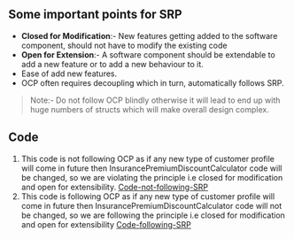 ## Some important points for SRP

* **Closed for Modification**:- New features getting added to the software component, should not have to modify the existing code
* **Open for Extension**:- A software component should be extendable to add a new feature or to add a new behaviour to it.
* Ease of add new features.
* OCP often requires decoupling which in turn, automatically follows SRP.

> Note:- Do not follow OCP blindly otherwise it will lead to end up with huge numbers of structs which will make overall design complex.

## Code

1. This code is not following OCP as if any new type of customer profile will come in future then InsurancePremiumDiscountCalculator code will be changed, so we are violating the principle i.e closed for modification and open for extensibility.  [Code-not-following-SRP](/1.%20SOLID%20Principle/2.%20Open%20Close%20Principle/1.a.code-not-following-OCP.go)
2. This code is following OCP as if any new type of customer profile will come in future then InsurancePremiumDiscountCalculator code will not be changed, so we are following the principle i.e closed for modification and open for extensibility  [Code-following-SRP](/1.%20SOLID%20Principle/2.%20Open%20Close%20Principle/1.b.code-following-OCP.go)